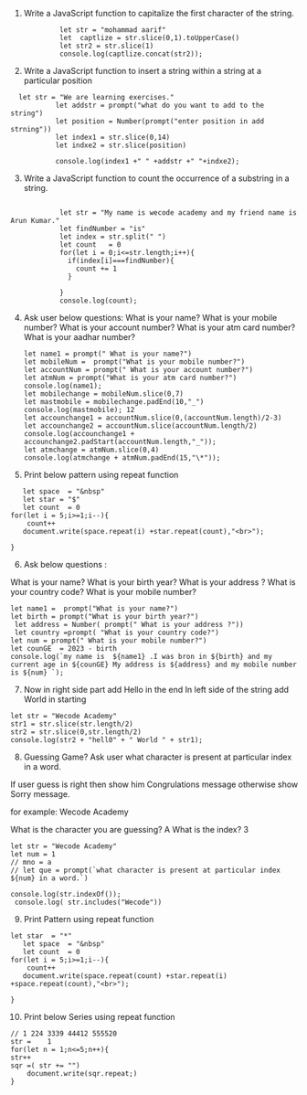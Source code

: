 1. Write a JavaScript function to capitalize the first character of the string.

```
            let str = "mohammad aarif"
            let  captlize = str.slice(0,1).toUpperCase()
            let str2 = str.slice(1)
            console.log(captlize.concat(str2));
```

2. Write a JavaScript function to insert a string within a string at a particular position

```
  let str = "We are learning exercises."
           let addstr = prompt("what do you want to add to the string")
           let position = Number(prompt("enter position in add strning"))
           let index1 = str.slice(0,14)
           let indxe2 = str.slice(position)

           console.log(index1 +" " +addstr +" "+indxe2);
```

3. Write a JavaScript function to count the occurrence of a substring in a string.

```

            let str = "My name is wecode academy and my friend name is Arun Kumar."
            let findNumber = "is"
            let index = str.split(" ")
            let count   = 0
            for(let i = 0;i<=str.length;i++){
              if(index[i]===findNumber){
                count += 1
              }

            }
            console.log(count);
```

4. Ask user below questions:
   What is your name?
   What is your mobile number?
   What is your account number?
   What is your atm card number?
   What is your aadhar number?

   ```
   let name1 = prompt(" What is your name?")
   let mobileNum =  prompt("What is your mobile number?")
   let accountNum = prompt(" What is your account number?")
   let atmNum = prompt("What is your atm card number?")
   console.log(name1);
   let mobilechange = mobileNum.slice(0,7)
   let mastmobile = mobilechange.padEnd(10,"_")
   console.log(mastmobile); 12
   let accounchange1 = accountNum.slice(0,(accountNum.length)/2-3)
   let accounchange2 = accountNum.slice(accountNum.length/2)
   console.log(accounchange1 + accounchange2.padStart(accountNum.length,"_"));
   let atmchange = atmNum.slice(0,4)
   console.log(atmchange + atmNum.padEnd(15,"\*"));
   ```

5. Print below pattern using repeat function

```
   let space  = "&nbsp"
   let star = "$"
   let count  = 0
for(let i = 5;i>=1;i--){
    count++
   document.write(space.repeat(i) +star.repeat(count),"<br>");

}
```

6. Ask below questions :

What is your name?
What is your birth year?
What is your address ?
What is your country code?
What is your mobile number?

```
let name1 =  prompt("What is your name?")
let birth = prompt("What is your birth year?")
 let address = Number( prompt(" What is your address ?"))
 let country =prompt( "What is your country code?")
let num = prompt(" What is your mobile number?")
let counGE  = 2023 - birth
console.log(`my name is  ${name1} .I was bron in ${birth} and my current age in ${counGE} My address is ${address} and my mobile number is ${num} `);

```

7. Now in right side part add Hello in the end In left side of the string add World in starting

```
let str = "Wecode Academy"
str1 = str.slice(str.length/2)
str2 = str.slice(0,str.length/2)
console.log(str2 + "hell0" + " World " + str1);
```

8. Guessing Game? Ask user what character is present at particular index in a word.

If user guess is right then show him Congrulations message otherwise show Sorry message.

for example: Wecode Academy

What is the character you are guessing? A What is the index? 3

```
let str = "Wecode Academy"
let num = 1
// mno = a
// let que = prompt(`what character is present at particular index ${num} in a word.`)

console.log(str.indexOf());
 console.log( str.includes("Wecode"))

```

9. Print Pattern using repeat function

```
let star  = "*"
   let space  = "&nbsp"
   let count  = 0
for(let i = 5;i>=1;i--){
    count++
   document.write(space.repeat(count) +star.repeat(i) +space.repeat(count),"<br>");

}
```

10. Print below Series using repeat function

```
// 1 224 3339 44412 555520
str =    1
for(let n = 1;n<=5;n++){
str++
sqr =( str += "")
    document.write(sqr.repeat;)
}
```
